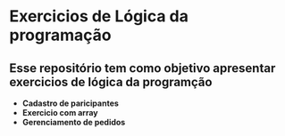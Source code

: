 # Exercicios de Lógica da programação

## Esse repositório tem como objetivo apresentar exercicios de lógica da programção 

* **Cadastro de paricipantes**
* **Exercicio com array**
* **Gerenciamento de pedidos**


